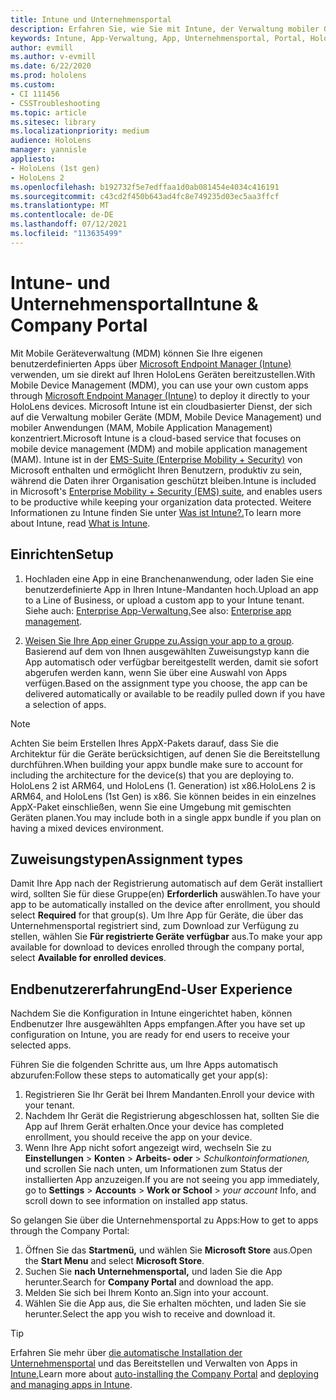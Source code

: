 ```yaml
---
title: Intune und Unternehmensportal
description: Erfahren Sie, wie Sie mit Intune, der Verwaltung mobiler Geräte und dem Unternehmensportal eine komfortable Benutzeroberfläche einrichten, zuweisen und erstellen.
keywords: Intune, App-Verwaltung, App, Unternehmensportal, Portal, HoloLens
author: evmill
ms.author: v-evmill
ms.date: 6/22/2020
ms.prod: hololens
ms.custom:
- CI 111456
- CSSTroubleshooting
ms.topic: article
ms.sitesec: library
ms.localizationpriority: medium
audience: HoloLens
manager: yannisle
appliesto:
- HoloLens (1st gen)
- HoloLens 2
ms.openlocfilehash: b192732f5e7edffaa1d0ab081454e4034c416191
ms.sourcegitcommit: c43cd2f450b643ad4fc8e749235d03ec5aa3ffcf
ms.translationtype: MT
ms.contentlocale: de-DE
ms.lasthandoff: 07/12/2021
ms.locfileid: "113635499"
---
```

# <a name="intune--company-portal"></a><span data-ttu-id="7d9ac-104">Intune- und Unternehmensportal</span><span class="sxs-lookup"><span data-stu-id="7d9ac-104">Intune & Company Portal</span></span>

<span data-ttu-id="7d9ac-105">Mit Mobile Geräteverwaltung (MDM) können Sie Ihre eigenen benutzerdefinierten Apps über [Microsoft Endpoint Manager (Intune)](/intune/windows-holographic-for-business) verwenden, um sie direkt auf Ihren HoloLens Geräten bereitzustellen.</span><span class="sxs-lookup"><span data-stu-id="7d9ac-105">With Mobile Device Management (MDM), you can use your own custom apps through [Microsoft Endpoint Manager (Intune)](/intune/windows-holographic-for-business) to deploy it directly to your HoloLens devices.</span></span> <span data-ttu-id="7d9ac-106">Microsoft Intune ist ein cloudbasierter Dienst, der sich auf die Verwaltung mobiler Geräte (MDM, Mobile Device Management) und mobiler Anwendungen (MAM, Mobile Application Management) konzentriert.</span><span class="sxs-lookup"><span data-stu-id="7d9ac-106">Microsoft Intune is a cloud-based service that focuses on mobile device management (MDM) and mobile application management (MAM).</span></span> <span data-ttu-id="7d9ac-107">Intune ist in der [EMS-Suite (Enterprise Mobility + Security)](https://www.microsoft.com/microsoft-365/enterprise-mobility-security) von Microsoft enthalten und ermöglicht Ihren Benutzern, produktiv zu sein, während die Daten ihrer Organisation geschützt bleiben.</span><span class="sxs-lookup"><span data-stu-id="7d9ac-107">Intune is included in Microsoft's [Enterprise Mobility + Security (EMS) suite](https://www.microsoft.com/microsoft-365/enterprise-mobility-security), and enables users to be productive while keeping your organization data protected.</span></span> <span data-ttu-id="7d9ac-108">Weitere Informationen zu Intune finden Sie unter [Was ist Intune?.](/mem/intune/fundamentals/what-is-intune)</span><span class="sxs-lookup"><span data-stu-id="7d9ac-108">To learn more about Intune, read [What is Intune](/mem/intune/fundamentals/what-is-intune).</span></span>

## <a name="setup"></a><span data-ttu-id="7d9ac-109">Einrichten</span><span class="sxs-lookup"><span data-stu-id="7d9ac-109">Setup</span></span>

1. <span data-ttu-id="7d9ac-110">Hochladen eine App in eine Branchenanwendung, oder laden Sie eine benutzerdefinierte App in Ihren Intune-Mandanten hoch.</span><span class="sxs-lookup"><span data-stu-id="7d9ac-110">Upload an app to a Line of Business, or upload a custom app to your Intune tenant.</span></span> <span data-ttu-id="7d9ac-111">Siehe auch: [Enterprise App-Verwaltung.](/windows/client-management/mdm/enterprise-app-management)</span><span class="sxs-lookup"><span data-stu-id="7d9ac-111">See also: [Enterprise app management](/windows/client-management/mdm/enterprise-app-management).</span></span>

2. <span data-ttu-id="7d9ac-112">[Weisen Sie Ihre App einer Gruppe zu.](/mem/intune/apps/apps-deploy)</span><span class="sxs-lookup"><span data-stu-id="7d9ac-112">[Assign your app to a group](/mem/intune/apps/apps-deploy).</span></span> <span data-ttu-id="7d9ac-113">Basierend auf dem von Ihnen ausgewählten Zuweisungstyp kann die App automatisch oder verfügbar bereitgestellt werden, damit sie sofort abgerufen werden kann, wenn Sie über eine Auswahl von Apps verfügen.</span><span class="sxs-lookup"><span data-stu-id="7d9ac-113">Based on the assignment type you choose, the app can be delivered automatically or available to be readily pulled down if you have a selection of apps.</span></span>

> [!NOTE]
> <span data-ttu-id="7d9ac-114">Achten Sie beim Erstellen Ihres AppX-Pakets darauf, dass Sie die Architektur für die Geräte berücksichtigen, auf denen Sie die Bereitstellung durchführen.</span><span class="sxs-lookup"><span data-stu-id="7d9ac-114">When building your appx bundle make sure to account for including the architecture for the device(s) that you are deploying to.</span></span> <span data-ttu-id="7d9ac-115">HoloLens 2 ist ARM64, und HoloLens (1. Generation) ist x86.</span><span class="sxs-lookup"><span data-stu-id="7d9ac-115">HoloLens 2 is ARM64, and HoloLens (1st Gen) is x86.</span></span> <span data-ttu-id="7d9ac-116">Sie können beides in ein einzelnes AppX-Paket einschließen, wenn Sie eine Umgebung mit gemischten Geräten planen.</span><span class="sxs-lookup"><span data-stu-id="7d9ac-116">You may include both in a single appx bundle if you plan on having a mixed devices environment.</span></span>

## <a name="assignment-types"></a><span data-ttu-id="7d9ac-117">Zuweisungstypen</span><span class="sxs-lookup"><span data-stu-id="7d9ac-117">Assignment types</span></span>

<span data-ttu-id="7d9ac-118">Damit Ihre App nach der Registrierung automatisch auf dem Gerät installiert wird, sollten Sie für diese Gruppe(en) **Erforderlich** auswählen.</span><span class="sxs-lookup"><span data-stu-id="7d9ac-118">To have your app to be automatically installed on the device after enrollment, you should select **Required** for that group(s).</span></span>
<span data-ttu-id="7d9ac-119">Um Ihre App für Geräte, die über das Unternehmensportal registriert sind, zum Download zur Verfügung zu stellen, wählen Sie **Für registrierte Geräte verfügbar** aus.</span><span class="sxs-lookup"><span data-stu-id="7d9ac-119">To make your app available for download to devices enrolled through the company portal, select **Available for enrolled devices**.</span></span>

## <a name="end-user-experience"></a><span data-ttu-id="7d9ac-120">Endbenutzererfahrung</span><span class="sxs-lookup"><span data-stu-id="7d9ac-120">End-User Experience</span></span>

<span data-ttu-id="7d9ac-121">Nachdem Sie die Konfiguration in Intune eingerichtet haben, können Endbenutzer Ihre ausgewählten Apps empfangen.</span><span class="sxs-lookup"><span data-stu-id="7d9ac-121">After you have set up configuration on Intune, you are ready for end users to receive your selected apps.</span></span>

<span data-ttu-id="7d9ac-122">Führen Sie die folgenden Schritte aus, um Ihre Apps automatisch abzurufen:</span><span class="sxs-lookup"><span data-stu-id="7d9ac-122">Follow these steps to automatically get your app(s):</span></span>

1. <span data-ttu-id="7d9ac-123">Registrieren Sie Ihr Gerät bei Ihrem Mandanten.</span><span class="sxs-lookup"><span data-stu-id="7d9ac-123">Enroll your device with your tenant.</span></span>
2. <span data-ttu-id="7d9ac-124">Nachdem Ihr Gerät die Registrierung abgeschlossen hat, sollten Sie die App auf Ihrem Gerät erhalten.</span><span class="sxs-lookup"><span data-stu-id="7d9ac-124">Once your device has completed enrollment, you should receive the app on your device.</span></span>
3. <span data-ttu-id="7d9ac-125">Wenn Ihre App nicht sofort angezeigt wird, wechseln Sie zu **Einstellungen**  >  **Konten**  >  **Arbeits- oder**  >  *Schulkontoinformationen,* und scrollen Sie nach unten, um Informationen zum Status der installierten App anzuzeigen.</span><span class="sxs-lookup"><span data-stu-id="7d9ac-125">If you are not seeing you app immediately, go to **Settings** > **Accounts** > **Work or School** > *your account* Info, and scroll down to see information on installed app status.</span></span>

<span data-ttu-id="7d9ac-126">So gelangen Sie über die Unternehmensportal zu Apps:</span><span class="sxs-lookup"><span data-stu-id="7d9ac-126">How to get to apps through the Company Portal:</span></span>

1. <span data-ttu-id="7d9ac-127">Öffnen Sie das **Startmenü,** und wählen Sie **Microsoft Store** aus.</span><span class="sxs-lookup"><span data-stu-id="7d9ac-127">Open the **Start Menu** and select **Microsoft Store**.</span></span>
2. <span data-ttu-id="7d9ac-128">Suchen Sie **nach Unternehmensportal,** und laden Sie die App herunter.</span><span class="sxs-lookup"><span data-stu-id="7d9ac-128">Search for **Company Portal** and download the app.</span></span>
3. <span data-ttu-id="7d9ac-129">Melden Sie sich bei Ihrem Konto an.</span><span class="sxs-lookup"><span data-stu-id="7d9ac-129">Sign into your account.</span></span>
4. <span data-ttu-id="7d9ac-130">Wählen Sie die App aus, die Sie erhalten möchten, und laden Sie sie herunter.</span><span class="sxs-lookup"><span data-stu-id="7d9ac-130">Select the app you wish to receive and download it.</span></span>

> [!Tip]
> <span data-ttu-id="7d9ac-131">Erfahren Sie mehr über [die automatische Installation der Unternehmensportal](/mem/intune/apps/company-portal-app) und das Bereitstellen und Verwalten von Apps in [Intune.](/mem/intune/fundamentals/windows-holographic-for-business#deploy-and-manage-apps)</span><span class="sxs-lookup"><span data-stu-id="7d9ac-131">Learn more about [auto-installing the Company Portal](/mem/intune/apps/company-portal-app) and [deploying and managing apps in Intune](/mem/intune/fundamentals/windows-holographic-for-business#deploy-and-manage-apps).</span></span>
